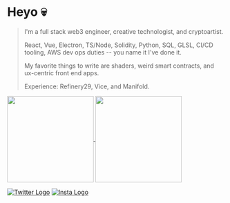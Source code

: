 # Heyo 💀

> I'm a full stack web3 engineer, creative technologist, and cryptoartist.
>
> React, Vue, Electron, TS/Node, Solidity, Python, SQL, GLSL, CI/CD tooling, AWS dev ops duties -- you name it I've done it.
>
> My favorite things to write are shaders, weird smart contracts, and ux-centric front end apps.
>
> Experience: Refinery29, Vice, and Manifold.

<a href="#">
  <img height=200 align="center" src="https://github-readme-stats.vercel.app/api?username=johnnyshankman&count_private=true&show_icons=true&theme=dracula&include_all_commits=true&hide=stars&hide_border=true&hide_rank=true" />
</a>
<a href="#">
  <img height=200 align="center" src="https://github-readme-stats.vercel.app/api/top-langs/?username=johnnyshankman&layout=compact&theme=dracula&langs_count=8&size_weight=0.1&count_weight=0.9&hide_border=true" />
</a>

[![Twitter Logo](https://icons.iconarchive.com/icons/limav/flat-gradient-social/32/Twitter-icon.png)](https://x.com/iamwhitelights)
[![Insta Logo](https://icons.iconarchive.com/icons/uiconstock/socialmedia/32/Instagram-icon.png)](https://instagram.com/iamwhitelights)


